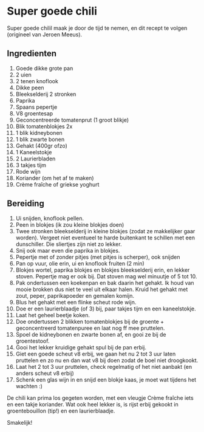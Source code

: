 # Super goede chili

Super goede chilil maak je door de tijd te nemen, en dit recept te volgen (origineel van Jeroen Meeus).

## Ingredienten

1. Goede dikke grote pan
2. 2 uien
3. 2 tenen knoflook
4. Dikke peen
5. Bleekselderij 2 stronken
6. Paprika
7. Spaans pepertje
8. V8 groentesap
9. Geconcentreerde tomatenprut (1 groot blikje)
10. Blik tomatenblokjes 2x
11. 1 blik kidneybonen
12. 1 blik zwarte bonen
13. Gehakt (400gr ofzo)
14. 1 Kaneelstokje
15. 2 Laurierbladen
16. 3 takjes tijm
17. Rode wijn
18. Koriander (om het af te maken)
19. Crème fraîche of griekse yoghurt

## Bereiding

1. Ui snijden, knoflook pellen.
2. Peen in blokjes (ik zou kleine blokjes doen)
3. Twee stronken bleekselderij in kleine blokjes (zodat ze makkelijker gaar worden). Vergeet niet eventueel te harde buitenkant te schillen met een dunschiller. Die sliertjes zijn niet zo lekker.
4. Snij ook maar even die paprika in blokjes.
5. Pepertje met of zonder pitjes (met pitjes is scherper), ook snijden
6. Pan op vuur, olie erin, ui en knoflook fruiten (2 min)
7. Blokjes wortel, paprika blokjes en blokjes bleekselderij erin, en lekker stoven. Pepertje mag er ook bij. Dat stoven mag wel minuutje of 5 tot 10.
8. Pak ondertussen een koekenpan en bak daarin het gehakt. Ik houd van mooie brokken dus niet te veel uit elkaar halen. Kruid het gehakt met zout, peper, paprikapoeder en gemalen komijn.
9. Blus het gehakt met een flinke scheut rode wijn.
10. Doe er een laurierblaadje (of 3) bij, paar takjes tijm en een kaneelstokje.
11. Laat het geheel beetje koken.
12. Doe ondertussen 2 blikken tomatenblokjes bij de groente + geconcentreerd tomatenpuree en laat nog ff mee pruttelen.
13. Spoel de kidneybonen en zwarte bonen af, en gooi ze bij de groentestoof.
14. Gooi het lekker kruidige gehakt spul bij de pan erbij.
15. Giet een goede scheut v8 erbij, we gaan het nu 2 tot 3 uur laten pruttelen en zo nu en dan wat v8 bij doen zodat de boel niet droogkookt.
16. Laat het 2 tot 3 uur pruttelen, check regelmatig of het niet aanbakt (en anders scheut v8 erbij)
17. Schenk een glas wijn in en snijd een blokje kaas, je moet wat tijdens het wachten :)

De chili kan prima los gegeten worden, met een vleugje Crème fraîche iets en een takje koriander. Wat ook heel lekker is, is rijst erbij gekookt in groentebouillon (tip!) en een laurierblaadje.

Smakelijk!
